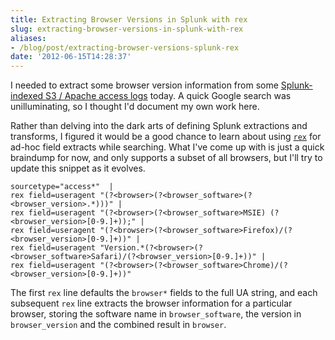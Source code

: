 ```yaml
---
title: Extracting Browser Versions in Splunk with rex
slug: extracting-browser-versions-in-splunk-with-rex
aliases:
- /blog/post/extracting-browser-versions-splunk-rex
date: '2012-06-15T14:28:37'
---
```


I needed to extract some browser version information from some [Splunk-indexed S3 / Apache access logs](http://www.reedmurphy.net/blog/post/splunking-through-amazon-s3-access-logs) today. A quick Google search was unilluminating, so I thought I'd document my own work here.

Rather than delving into the dark arts of defining Splunk extractions and transforms, I figured it would be a good chance to learn about using [`rex`](http://docs.splunk.com/Documentation/Splunk/latest/SearchReference/rex) for ad-hoc field extracts while searching. What I've come up with is just a quick braindump for now, and only supports a subset of all browsers, but I'll try to update this snippet as it evolves.

<!--more-->

    sourcetype="access*"  | 
    rex field=useragent "(?<browser>(?<browser_software>(?<browser_version>.*)))" |
    rex field=useragent "(?<browser>(?<browser_software>MSIE) (?<browser_version>[0-9.]+));" |
    rex field=useragent "(?<browser>(?<browser_software>Firefox)/(?<browser_version>[0-9.]+))" |
    rex field=useragent "Version.*(?<browser>(?<browser_software>Safari)/(?<browser_version>[0-9.]+))" |
    rex field=useragent "(?<browser>(?<browser_software>Chrome)/(?<browser_version>[0-9.]+))"


The first `rex` line defaults the `browser*` fields to the full UA string, and each subsequent `rex` line extracts the browser information for a particular browser, storing the software name in `browser_software`, the version in `browser_version` and the combined result in `browser`.


